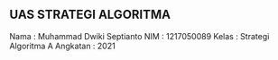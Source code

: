 ## UAS STRATEGI ALGORITMA 

Nama        : Muhammad Dwiki Septianto
NIM         : 1217050089
Kelas       : Strategi Algoritma A
Angkatan    : 2021
